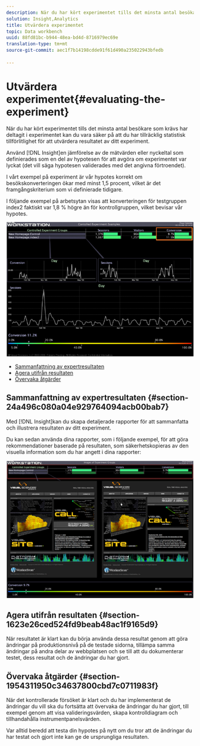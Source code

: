 ```yaml
---
description: När du har kört experimentet tills det minsta antal besökare som krävs har deltagit i experimentet kan du vara säker på att du har tillräcklig statistisk tillförlitlighet för att utvärdera resultatet av ditt experiment.
solution: Insight,Analytics
title: Utvärdera experimentet
topic: Data workbench
uuid: 88fd81bc-b944-48ea-bd4d-8716979ec69e
translation-type: tm+mt
source-git-commit: aec1f7b14198cdde91f61d490a235022943bfedb

---
```



# Utvärdera experimentet{#evaluating-the-experiment}

När du har kört experimentet tills det minsta antal besökare som krävs har deltagit i experimentet kan du vara säker på att du har tillräcklig statistisk tillförlitlighet för att utvärdera resultatet av ditt experiment.

Använd [!DNL Insight]en jämförelse av de mätvärden eller nyckeltal som definierades som en del av hypotesen för att avgöra om experimentet var lyckat (det vill säga hypotesen validerades med det angivna förtroendet).

I vårt exempel på experiment är vår hypotes korrekt om besökskonverteringen ökar med minst 1,5 procent, vilket är det framgångskriterium som vi definierade tidigare.

I följande exempel på arbetsytan visas att konverteringen för testgruppen index2 faktiskt var 1,8 % högre än för kontrollgruppen, vilket bevisar vår hypotes.

![](assets/experimentresults.png)

* [Sammanfattning av expertresultaten](../../../home/c-undst-ctrld-exp/c-vw-rslts/c-ev-exp.md#section-24a496c080a04e929764094acb00bab7)
* [Agera utifrån resultaten](../../../home/c-undst-ctrld-exp/c-vw-rslts/c-ev-exp.md#section-1623e26ced524fd9beab48ac1f9165d9)
* [Övervaka åtgärder](../../../home/c-undst-ctrld-exp/c-vw-rslts/c-ev-exp.md#section-1954311950c34637800cbd7c0711983f)

## Sammanfattning av expertresultaten {#section-24a496c080a04e929764094acb00bab7}

Med [!DNL Insight]kan du skapa detaljerade rapporter för att sammanfatta och illustrera resultaten av ditt experiment.

Du kan sedan använda dina rapporter, som i följande exempel, för att göra rekommendationer baserade på resultaten, som säkerhetskopieras av den visuella information som du har angett i dina rapporter:

![](assets/experimentresults2.png)

## Agera utifrån resultaten {#section-1623e26ced524fd9beab48ac1f9165d9}

När resultatet är klart kan du börja använda dessa resultat genom att göra ändringar på produktionsnivå på de testade sidorna, tillämpa samma ändringar på andra delar av webbplatsen och se till att du dokumenterar testet, dess resultat och de ändringar du har gjort.

## Övervaka åtgärder {#section-1954311950c34637800cbd7c0711983f}

När det kontrollerade försöket är klart och du har implementerat de ändringar du vill ska du fortsätta att övervaka de ändringar du har gjort, till exempel genom att visa valideringsvärden, skapa kontrolldiagram och tillhandahålla instrumentpanelsvärden.

Var alltid beredd att testa din hypotes på nytt om du tror att de ändringar du har testat och gjort inte kan ge de ursprungliga resultaten.
